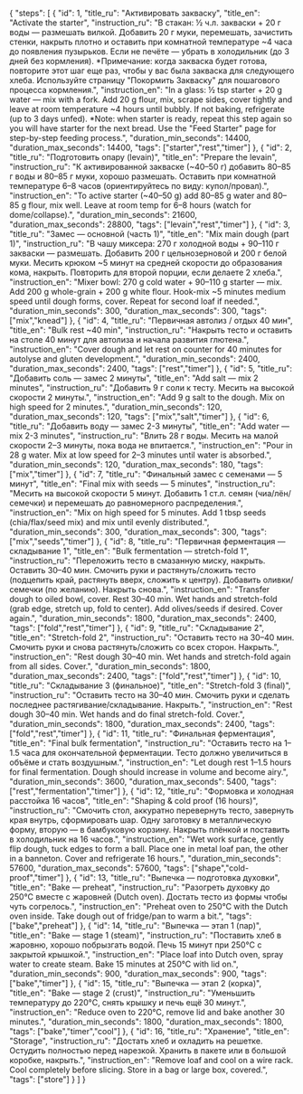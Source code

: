 {
  "steps": [
    {
      "id": 1,
      "title_ru": "Активировать закваску",
      "title_en": "Activate the starter",
      "instruction_ru": "В стакан: ½ ч.л. закваски + 20 г воды — размешать вилкой. Добавить 20 г муки, перемешать, зачистить стенки, накрыть плотно и оставить при комнатной температуре ~4 часа до появления пузырьков. Если не печётe — убрать в холодильник (до 3 дней без кормления). *Примечание: когда закваска будет готова, повторите этот шаг еще раз, чтобы у вас была закваска для следующего хлеба. Используйте страницу \"Покормить Закваску\" для пошагового процесса кормления.",
      "instruction_en": "In a glass: ½ tsp starter + 20 g water — mix with a fork. Add 20 g flour, mix, scrape sides, cover tightly and leave at room temperature ~4 hours until bubbly. If not baking, refrigerate (up to 3 days unfed). *Note: when starter is ready, repeat this step again so you will have starter for the next bread. Use the \"Feed Starter\" page for step-by-step feeding process.",
      "duration_min_seconds": 14400,
      "duration_max_seconds": 14400,
      "tags": ["starter","rest","timer"]
    },
    {
      "id": 2,
      "title_ru": "Подготовить опару (levain)",
      "title_en": "Prepare the levain",
      "instruction_ru": "К активированной закваске (~40–50 г) добавить 80–85 г воды и 80–85 г муки, хорошо размешать. Оставить при комнатной температуре 6–8 часов (ориентируйтесь по виду: купол/провал).",
      "instruction_en": "To active starter (~40–50 g) add 80–85 g water and 80–85 g flour, mix well. Leave at room temp for 6–8 hours (watch for dome/collapse).",
      "duration_min_seconds": 21600,
      "duration_max_seconds": 28800,
      "tags": ["levain","rest","timer"]
    },
    {
      "id": 3,
      "title_ru": "Замес — основной (часть 1)",
      "title_en": "Mix main dough (part 1)",
      "instruction_ru": "В чашу миксера: 270 г холодной воды + 90–110 г закваски — размешать. Добавить 200 г цельнозерновой и 200 г белой муки. Месить крюком ~5 минут на средней скорости до образования кома, накрыть. Повторить для второй порции, если делаете 2 хлеба.",
      "instruction_en": "Mixer bowl: 270 g cold water + 90–110 g starter — mix. Add 200 g whole-grain + 200 g white flour. Hook-mix ~5 minutes medium speed until dough forms, cover. Repeat for second loaf if needed.",
      "duration_min_seconds": 300,
      "duration_max_seconds": 300,
      "tags": ["mix","knead"]
    },
    {
      "id": 4,
      "title_ru": "Первичная автолиз / отдых 40 мин",
      "title_en": "Bulk rest ~40 min",
      "instruction_ru": "Накрыть тесто и оставить на столе 40 минут для автолиза и начала развития глютена.",
      "instruction_en": "Cover dough and let rest on counter for 40 minutes for autolyse and gluten development.",
      "duration_min_seconds": 2400,
      "duration_max_seconds": 2400,
      "tags": ["rest","timer"]
    },
    {
      "id": 5,
      "title_ru": "Добавить соль — замес 2 минуты",
      "title_en": "Add salt — mix 2 minutes",
      "instruction_ru": "Добавить 9 г соли к тесту. Месить на высокой скорости 2 минуты.",
      "instruction_en": "Add 9 g salt to the dough. Mix on high speed for 2 minutes.",
      "duration_min_seconds": 120,
      "duration_max_seconds": 120,
      "tags": ["mix","salt","timer"]
    },
    {
      "id": 6,
      "title_ru": "Добавить воду — замес 2-3 минуты",
      "title_en": "Add water — mix 2-3 minutes",
      "instruction_ru": "Влить 28 г воды. Месить на малой скорости 2–3 минуты, пока вода не впитается.",
      "instruction_en": "Pour in 28 g water. Mix at low speed for 2–3 minutes until water is absorbed.",
      "duration_min_seconds": 120,
      "duration_max_seconds": 180,
      "tags": ["mix","timer"]
    },
    {
      "id": 7,
      "title_ru": "Финальный замес с семенами — 5 минут",
      "title_en": "Final mix with seeds — 5 minutes",
      "instruction_ru": "Месить на высокой скорости 5 минут. Добавить 1 ст.л. семян (чиа/лён/семечки) и перемешать до равномерного распределения.",
      "instruction_en": "Mix on high speed for 5 minutes. Add 1 tbsp seeds (chia/flax/seed mix) and mix until evenly distributed.",
      "duration_min_seconds": 300,
      "duration_max_seconds": 300,
      "tags": ["mix","seeds","timer"]
    },
    {
      "id": 8,
      "title_ru": "Первичная ферментация — складывание 1",
      "title_en": "Bulk fermentation — stretch-fold 1",
      "instruction_ru": "Переложить тесто в смазанную миску, накрыть. Оставить 30–40 мин. Смочить руки и растянуть/сложить тесто (подцепить край, растянуть вверх, сложить к центру). Добавить оливки/семечки (по желанию). Накрыть снова.",
      "instruction_en": "Transfer dough to oiled bowl, cover. Rest 30–40 min. Wet hands and stretch-fold (grab edge, stretch up, fold to center). Add olives/seeds if desired. Cover again.",
      "duration_min_seconds": 1800,
      "duration_max_seconds": 2400,
      "tags": ["fold","rest","timer"]
    },
    {
      "id": 9,
      "title_ru": "Складывание 2",
      "title_en": "Stretch-fold 2",
      "instruction_ru": "Оставить тесто на 30–40 мин. Смочить руки и снова растянуть/сложить со всех сторон. Накрыть.",
      "instruction_en": "Rest dough 30–40 min. Wet hands and stretch-fold again from all sides. Cover.",
      "duration_min_seconds": 1800,
      "duration_max_seconds": 2400,
      "tags": ["fold","rest","timer"]
    },
    {
      "id": 10,
      "title_ru": "Складывание 3 (финальное)",
      "title_en": "Stretch-fold 3 (final)",
      "instruction_ru": "Оставить тесто на 30–40 мин. Смочить руки и сделать последнее растягивание/складывание. Накрыть.",
      "instruction_en": "Rest dough 30–40 min. Wet hands and do final stretch-fold. Cover.",
      "duration_min_seconds": 1800,
      "duration_max_seconds": 2400,
      "tags": ["fold","rest","timer"]
    },
    {
      "id": 11,
      "title_ru": "Финальная ферментация",
      "title_en": "Final bulk fermentation",
      "instruction_ru": "Оставить тесто на 1–1.5 часа для окончательной ферментации. Тесто должно увеличиться в объёме и стать воздушным.",
      "instruction_en": "Let dough rest 1–1.5 hours for final fermentation. Dough should increase in volume and become airy.",
      "duration_min_seconds": 3600,
      "duration_max_seconds": 5400,
      "tags": ["rest","fermentation","timer"]
    },
    {
      "id": 12,
      "title_ru": "Формовка и холодная расстойка 16 часов",
      "title_en": "Shaping & cold proof (16 hours)",
      "instruction_ru": "Смочить стол, аккуратно перевернуть тесто, завернуть края внутрь, сформировать шар. Одну заготовку в металлическую форму, вторую — в бамбуковую корзину. Накрыть плёнкой и поставить в холодильник на 16 часов.",
      "instruction_en": "Wet work surface, gently flip dough, tuck edges to form a ball. Place one in metal loaf pan, the other in a banneton. Cover and refrigerate 16 hours.",
      "duration_min_seconds": 57600,
      "duration_max_seconds": 57600,
      "tags": ["shape","cold-proof","timer"]
    },
    {
      "id": 13,
      "title_ru": "Выпечка — подготовка духовки",
      "title_en": "Bake — preheat",
      "instruction_ru": "Разогреть духовку до 250°C вместе с жаровней (Dutch oven). Достать тесто из формы чтобы чуть согрелось.",
      "instruction_en": "Preheat oven to 250°C with the Dutch oven inside. Take dough out of fridge/pan to warm a bit.",
      "tags": ["bake","preheat"]
    },
    {
      "id": 14,
      "title_ru": "Выпечка — этап 1 (пар)",
      "title_en": "Bake — stage 1 (steam)",
      "instruction_ru": "Поставить хлеб в жаровню, хорошо побрызгать водой. Печь 15 минут при 250°C с закрытой крышкой.",
      "instruction_en": "Place loaf into Dutch oven, spray water to create steam. Bake 15 minutes at 250°C with lid on.",
      "duration_min_seconds": 900,
      "duration_max_seconds": 900,
      "tags": ["bake","timer"]
    },
    {
      "id": 15,
      "title_ru": "Выпечка — этап 2 (корка)",
      "title_en": "Bake — stage 2 (crust)",
      "instruction_ru": "Уменьшить температуру до 220°C, снять крышку и печь ещё 30 минут.",
      "instruction_en": "Reduce oven to 220°C, remove lid and bake another 30 minutes.",
      "duration_min_seconds": 1800,
      "duration_max_seconds": 1800,
      "tags": ["bake","timer","cool"]
    },
    {
      "id": 16,
      "title_ru": "Хранение",
      "title_en": "Storage",
      "instruction_ru": "Достать хлеб и охладить на решетке. Остудить полностью перед нарезкой. Хранить в пакете или в большой коробке, накрыть.",
      "instruction_en": "Remove loaf and cool on a wire rack. Cool completely before slicing. Store in a bag or large box, covered.",
      "tags": ["store"]
    }
  ]
}
